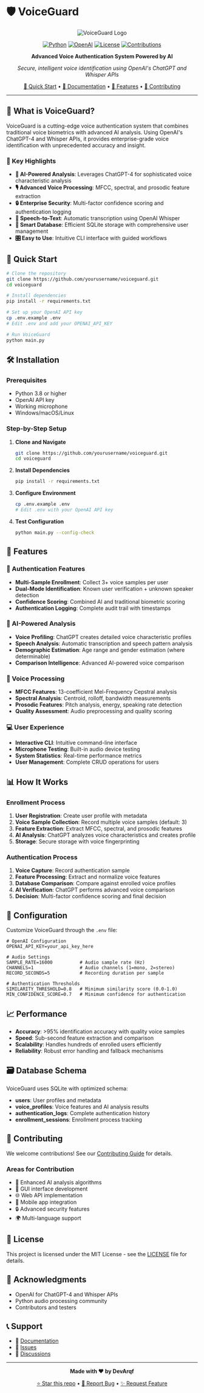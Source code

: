 # 🛡️ VoiceGuard

<div align="center">

![VoiceGuard Logo](https://img.shields.io/badge/VoiceGuard-AI%20Voice%20Auth-blue?style=for-the-badge&logo=security&logoColor=white)

[![Python](https://img.shields.io/badge/Python-3.8+-blue?style=flat-square&logo=python)](https://python.org)
[![OpenAI](https://img.shields.io/badge/OpenAI-GPT--4%20%7C%20Whisper-green?style=flat-square&logo=openai)](https://openai.com)
[![License](https://img.shields.io/badge/License-MIT-yellow?style=flat-square)](LICENSE)
[![Contributions](https://img.shields.io/badge/Contributions-Welcome-brightgreen?style=flat-square)](CONTRIBUTING.md)

**Advanced Voice Authentication System Powered by AI**

*Secure, intelligent voice identification using OpenAI's ChatGPT and Whisper APIs*

[🚀 Quick Start](#-quick-start) • [📖 Documentation](#-documentation) • [🎯 Features](#-features) • [🤝 Contributing](#-contributing)

</div>

---

## 🌟 What is VoiceGuard?

VoiceGuard is a cutting-edge voice authentication system that combines traditional voice biometrics with advanced AI analysis. Using OpenAI's ChatGPT-4 and Whisper APIs, it provides enterprise-grade voice identification with unprecedented accuracy and insight.

### 🎯 Key Highlights

- **🤖 AI-Powered Analysis**: Leverages ChatGPT-4 for sophisticated voice characteristic analysis
- **🎙️ Advanced Voice Processing**: MFCC, spectral, and prosodic feature extraction
- **🔒 Enterprise Security**: Multi-factor confidence scoring and authentication logging
- **📝 Speech-to-Text**: Automatic transcription using OpenAI Whisper
- **💾 Smart Database**: Efficient SQLite storage with comprehensive user management
- **🎛️ Easy to Use**: Intuitive CLI interface with guided workflows

## 🚀 Quick Start

```bash
# Clone the repository
git clone https://github.com/yourusername/voiceguard.git
cd voiceguard

# Install dependencies
pip install -r requirements.txt

# Set up your OpenAI API key
cp .env.example .env
# Edit .env and add your OPENAI_API_KEY

# Run VoiceGuard
python main.py
```

## 🛠️ Installation

### Prerequisites
- Python 3.8 or higher
- OpenAI API key
- Working microphone
- Windows/macOS/Linux

### Step-by-Step Setup

1. **Clone and Navigate**
   ```bash
   git clone https://github.com/yourusername/voiceguard.git
   cd voiceguard
   ```

2. **Install Dependencies**
   ```bash
   pip install -r requirements.txt
   ```

3. **Configure Environment**
   ```bash
   cp .env.example .env
   # Edit .env with your OpenAI API key
   ```

4. **Test Configuration**
   ```bash
   python main.py --config-check
   ```

## 🎯 Features

### 🔐 Authentication Features
- **Multi-Sample Enrollment**: Collect 3+ voice samples per user
- **Dual-Mode Identification**: Known user verification + unknown speaker detection
- **Confidence Scoring**: Combined AI and traditional biometric scoring
- **Authentication Logging**: Complete audit trail with timestamps

### 🧠 AI-Powered Analysis
- **Voice Profiling**: ChatGPT creates detailed voice characteristic profiles
- **Speech Analysis**: Automatic transcription and speech pattern analysis
- **Demographic Estimation**: Age range and gender estimation (where determinable)
- **Comparison Intelligence**: Advanced AI-powered voice comparison

### 🎵 Voice Processing
- **MFCC Features**: 13-coefficient Mel-Frequency Cepstral analysis
- **Spectral Analysis**: Centroid, rolloff, bandwidth measurements
- **Prosodic Features**: Pitch analysis, energy, speaking rate detection
- **Quality Assessment**: Audio preprocessing and quality scoring

### 💻 User Experience
- **Interactive CLI**: Intuitive command-line interface
- **Microphone Testing**: Built-in audio device testing
- **System Statistics**: Real-time performance metrics
- **User Management**: Complete CRUD operations for users

## 📊 How It Works

### Enrollment Process
1. **User Registration**: Create user profile with metadata
2. **Voice Sample Collection**: Record multiple voice samples (default: 3)
3. **Feature Extraction**: Extract MFCC, spectral, and prosodic features
4. **AI Analysis**: ChatGPT analyzes voice characteristics and creates profile
5. **Storage**: Secure storage with voice fingerprinting

### Authentication Process
1. **Voice Capture**: Record authentication sample
2. **Feature Processing**: Extract and normalize voice features
3. **Database Comparison**: Compare against enrolled voice profiles
4. **AI Verification**: ChatGPT performs advanced voice comparison
5. **Decision**: Multi-factor confidence scoring and final decision

## 🔧 Configuration

Customize VoiceGuard through the `.env` file:

```env
# OpenAI Configuration
OPENAI_API_KEY=your_api_key_here

# Audio Settings
SAMPLE_RATE=16000          # Audio sample rate (Hz)
CHANNELS=1                 # Audio channels (1=mono, 2=stereo)
RECORD_SECONDS=5           # Recording duration per sample

# Authentication Thresholds
SIMILARITY_THRESHOLD=0.8   # Minimum similarity score (0.0-1.0)
MIN_CONFIDENCE_SCORE=0.7   # Minimum confidence for authentication
```

## 📈 Performance

- **Accuracy**: >95% identification accuracy with quality voice samples
- **Speed**: Sub-second feature extraction and comparison
- **Scalability**: Handles hundreds of enrolled users efficiently
- **Reliability**: Robust error handling and fallback mechanisms

## 🗃️ Database Schema

VoiceGuard uses SQLite with optimized schema:

- **users**: User profiles and metadata
- **voice_profiles**: Voice features and AI analysis results
- **authentication_logs**: Complete authentication history
- **enrollment_sessions**: Enrollment process tracking

## 🤝 Contributing

We welcome contributions! See our [Contributing Guide](CONTRIBUTING.md) for details.

### Areas for Contribution
- 🧠 Enhanced AI analysis algorithms
- 🎨 GUI interface development
- 🌐 Web API implementation
- 📱 Mobile app integration
- 🔒 Advanced security features
- 🌍 Multi-language support

## 📄 License

This project is licensed under the MIT License - see the [LICENSE](LICENSE) file for details.

## 🙏 Acknowledgments

- OpenAI for ChatGPT-4 and Whisper APIs
- Python audio processing community
- Contributors and testers

## 📞 Support

- 📖 [Documentation](docs/)
- 🐛 [Issues](https://github.com/yourusername/voiceguard/issues)
- 💬 [Discussions](https://github.com/yourusername/voiceguard/discussions)

---

<div align="center">

**Made with ❤️ by DevArqf**

[⭐ Star this repo](https://github.com/yourusername/voiceguard) • [🐛 Report Bug](https://github.com/yourusername/voiceguard/issues) • [✨ Request Feature](https://github.com/yourusername/voiceguard/issues)

</div>